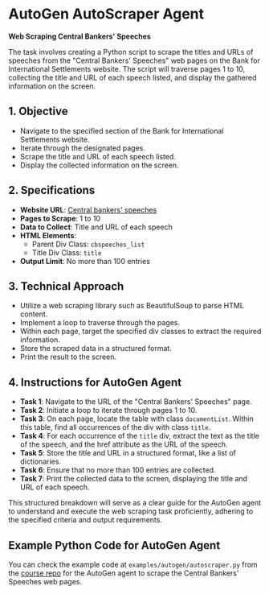 # AutoGen AutoScraper Agent

**Web Scraping Central Bankers' Speeches**

The task involves creating a Python script to scrape the titles and URLs of speeches from the "Central Bankers' Speeches" web pages on the Bank for International Settlements website. The script will traverse pages 1 to 10, collecting the title and URL of each speech listed, and display the gathered information on the screen.

## 1. Objective

- Navigate to the specified section of the Bank for International Settlements website.
- Iterate through the designated pages.
- Scrape the title and URL of each speech listed.
- Display the collected information on the screen.

## 2. Specifications

- **Website URL**: [Central bankers' speeches](https://www.bis.org/cbspeeches/index.htm?m=256&cbspeeches_page=1)
- **Pages to Scrape**: 1 to 10
- **Data to Collect**: Title and URL of each speech
- **HTML Elements**:
  - Parent Div Class: `cbspeeches_list`
  - Title Div Class: `title`
- **Output Limit**: No more than 100 entries

## 3. Technical Approach

- Utilize a web scraping library such as BeautifulSoup to parse HTML content.
- Implement a loop to traverse through the pages.
- Within each page, target the specified div classes to extract the required information.
- Store the scraped data in a structured format.
- Print the result to the screen.

## 4. Instructions for AutoGen Agent

- **Task 1**: Navigate to the URL of the "Central Bankers' Speeches" page.
- **Task 2**: Initiate a loop to iterate through pages 1 to 10.
- **Task 3**: On each page, locate the table with class `documentList`. Within this table, find all occurrences of the div with class `title`.
- **Task 4**: For each occurrence of the `title` div, extract the text as the title of the speech, and the href attribute as the URL of the speech.
- **Task 5**: Store the title and URL in a structured format, like a list of dictionaries.
- **Task 6**: Ensure that no more than 100 entries are collected.
- **Task 7**: Print the collected data to the screen, displaying the title and URL of each speech.

This structured breakdown will serve as a clear guide for the AutoGen agent to understand and execute the web scraping task proficiently, adhering to the specified criteria and output requirements.

## Example Python Code for AutoGen Agent

You can check the example code at `examples/autogen/autoscraper.py` from the [course repo](https://github.com/chu-aie/deepnlp-2023) for the AutoGen agent to scrape the Central Bankers' Speeches web pages.
